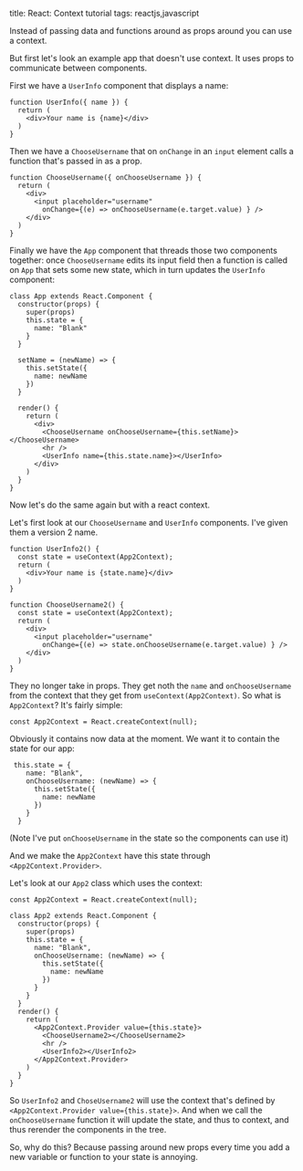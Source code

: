 title: React: Context tutorial
tags: reactjs,javascript

Instead of passing data and functions around as props around you can use a context. 

But first let's look an example app that doesn't use context. It uses props to communicate between components.

First we have a `UserInfo` component that displays a name:

```
function UserInfo({ name }) {
  return (
    <div>Your name is {name}</div>
  )
}
```

Then we have a `ChooseUsername` that on `onChange` in an `input` element calls a function that's passed in as a prop.

```
function ChooseUsername({ onChooseUsername }) {
  return (
    <div>
      <input placeholder="username" 
        onChange={(e) => onChooseUsername(e.target.value) } />
    </div>
  )
}
```

Finally we have the `App` component that threads those two components together: once `ChooseUsername` edits its input field then a function is called on `App` that sets some new state, which in turn updates the `UserInfo` component:

```
class App extends React.Component {
  constructor(props) {
    super(props)
    this.state = {
      name: "Blank"
    }
  }

  setName = (newName) => {
    this.setState({
      name: newName
    })
  }

  render() {
    return (
      <div>
        <ChooseUsername onChooseUsername={this.setName}></ChooseUsername>
        <hr />
        <UserInfo name={this.state.name}></UserInfo>
      </div>
    )  
  }
}
```

Now let's do the same again but with a react context.

Let's first look at our `ChooseUsername` and `UserInfo` components. I've given them a version 2 name.

```
function UserInfo2() {
  const state = useContext(App2Context);
  return (
    <div>Your name is {state.name}</div>
  )
}

function ChooseUsername2() {
  const state = useContext(App2Context);
  return (
    <div>
      <input placeholder="username" 
        onChange={(e) => state.onChooseUsername(e.target.value) } />
    </div>
  )
}
```

They no longer take in props. They get noth the `name` and `onChooseUsername` from the context that they get from `useContext(App2Context)`. So what is `App2Context`? It's fairly simple:

```
const App2Context = React.createContext(null);
```

Obviously it contains now data at the moment. We want it to contain the state for our app:

```
 this.state = {
    name: "Blank",
    onChooseUsername: (newName) => {
      this.setState({
        name: newName
      })
    }
  } 
```

(Note I've put `onChooseUsername` in the state so the components can use it)

And we make the `App2Context` have this state through `<App2Context.Provider>`.

Let's look at our `App2` class which uses the context:


```
const App2Context = React.createContext(null);

class App2 extends React.Component {
  constructor(props) {
    super(props)
    this.state = {
      name: "Blank",
      onChooseUsername: (newName) => {
        this.setState({
          name: newName
        })
      }
    }
  }
  render() {
    return (
      <App2Context.Provider value={this.state}>
        <ChooseUsername2></ChooseUsername2>
        <hr />
        <UserInfo2></UserInfo2>
      </App2Context.Provider>
    )  
  }
}
```

So `UserInfo2` and `ChoseUsername2` will use the context that's defined by `<App2Context.Provider value={this.state}>`. And when we call the `onChooseUsername` function it will update the state, and thus to context, and thus rerender the components in the tree.

So, why do this? Because passing around new props every time you add a new variable or function to your state is annoying.
